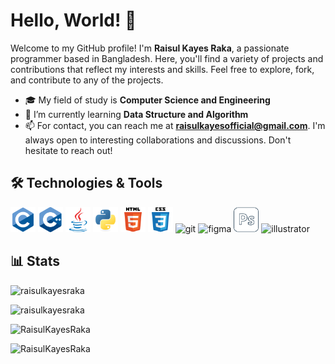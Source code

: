 # Hello, World! 👋

Welcome to my GitHub profile! I'm **Raisul Kayes Raka**, a passionate programmer based in Bangladesh. Here, you'll find a variety of projects and contributions that reflect my interests and skills. Feel free to explore, fork, and contribute to any of the projects.

- 🎓 My field of study is **Computer Science and Engineering**
- 🌱 I’m currently learning **Data Structure and Algorithm**
- 📫 For contact, you can reach me at **raisulkayesofficial@gmail.com**. I'm always open to interesting collaborations and discussions. Don't hesitate to reach out!

## 🛠️ Technologies & Tools

<p align="left">
  <img src="https://raw.githubusercontent.com/devicons/devicon/master/icons/c/c-original.svg" alt="c" width="40" height="40"/>
  <img src="https://raw.githubusercontent.com/devicons/devicon/master/icons/cplusplus/cplusplus-original.svg" alt="cplusplus" width="40" height="40"/>
  <img src="https://raw.githubusercontent.com/devicons/devicon/master/icons/java/java-original.svg" alt="java" width="40" height="40"/>
  <img src="https://raw.githubusercontent.com/devicons/devicon/master/icons/python/python-original.svg" alt="python" width="40" height="40"/>
  <img src="https://raw.githubusercontent.com/devicons/devicon/master/icons/html5/html5-original-wordmark.svg" alt="html5" width="40" height="40"/>
  <img src="https://raw.githubusercontent.com/devicons/devicon/master/icons/css3/css3-original-wordmark.svg" alt="css3" width="40" height="40"/>
  <img src="https://www.vectorlogo.zone/logos/git-scm/git-scm-icon.svg" alt="git" width="40" height="40"/>
  <img src="https://www.vectorlogo.zone/logos/figma/figma-icon.svg" alt="figma" width="40" height="40"/>
  <img src="https://raw.githubusercontent.com/devicons/devicon/master/icons/photoshop/photoshop-line.svg" alt="photoshop" width="40" height="40"/>
  <img src="https://www.vectorlogo.zone/logos/adobe_illustrator/adobe_illustrator-icon.svg" alt="illustrator" width="40" height="40"/>
</p>

## 📊 Stats

<p><img src="https://komarev.com/ghpvc/?username=RaisulKayesRaka&label=Profile%20views&color=0e75b6&style=flat" alt="raisulkayesraka"/></p>
<p align="left">
  <img src="https://github-readme-stats.vercel.app/api/top-langs?username=raisulkayesraka&show_icons=true&locale=en&layout=compact&card_width=495&title_color=434d58" alt="raisulkayesraka" />
</p>
<p align="left">
  <img src="https://github-readme-stats.vercel.app/api?username=RaisulKayesRaka&show_icons=true&locale=en&text_bold=false&rank_icon=github&ring_color=434d58&title_color=434d58&icon_color=434d58&card_width=495px&number_format=short" alt="RaisulKayesRaka" />
</p>
<p><img src="https://github-readme-streak-stats.herokuapp.com/?user=RaisulKayesRaka" alt="RaisulKayesRaka" /></p>
